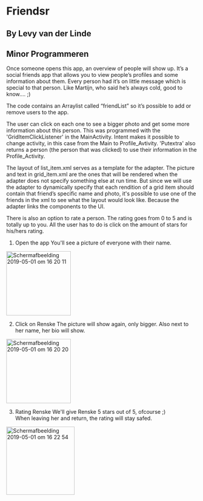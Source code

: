 # Friendsr
## By Levy van der Linde 
## Minor Programmeren

Once someone opens this app, an overview of people will show up. 
It’s a social friends app that allows you to view people’s profiles and some information about them. 
Every person had it’s on little message which is special to that person. 
Like Martijn, who said he’s always cold, good to know…. ;)

The code contains an Arraylist called “friendList” so it’s possible to add or remove users to the app. 

The user can click on each one to see a bigger photo and get some more information about this person. 
This was programmed with the 'GridItemClickListener' in the MainActivity. Intent makes it possible to change activity, in this case from the Main to Profile_Avtivity. 'Putextra' also returns a person (the person that was clicked) to use their information in the Profile_Activity.

The layout of list_item.xml serves as a template for the adapter. The picture and text in grid_item.xml are the ones that will be rendered when the adapter does not specify something else at run time. But since we will use the adapter to dynamically specify that each rendition of a grid item should contain that friend’s specific name and photo, it's possible to use one of the friends in the xml to see what the layout would look like. Because the adapter links the components to the UI.

There is also an option to rate a person. The rating goes from 0 to 5 and is totally up to you. All the user has to do is click on the amount of stars for his/hers rating. 

1. Open the app
You'll see a picture of everyone with their name.

<img width="170" alt="Schermafbeelding 2019-05-01 om 16 20 11" src="https://user-images.githubusercontent.com/47352487/57022923-f4097000-6c30-11e9-90fd-da87217806cc.png">

2. Click on Renske
The picture will show again, only bigger. Also next to her name, her bio will show.

<img width="170" alt="Schermafbeelding 2019-05-01 om 16 20 20" src="https://user-images.githubusercontent.com/47352487/57023009-3632b180-6c31-11e9-89c4-13cc40e008f5.png">

3. Rating Renske
We'll give Renske 5 stars out of 5, ofcourse ;)  
When leaving her and return, the rating will stay safed. 

<img width="180" alt="Schermafbeelding 2019-05-01 om 16 22 54" src="https://user-images.githubusercontent.com/47352487/57023046-52cee980-6c31-11e9-9087-38141ffae7d9.png">


